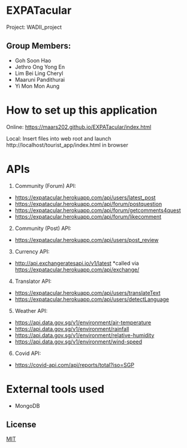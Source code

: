# EXPATacular
Project: WADII_project

## Group Members:
- Goh Soon Hao
- Jethro Ong Yong En
- Lim Bei Ling Cheryl
- Maaruni Pandithurai
- Yi Mon Mon Aung

# How to set up this application
Online:
https://maars202.github.io/EXPATacular/index.html

Local:
Insert files into web root and launch http://localhost/tourist_app/index.html in browser

# APIs 

1. Community (Forum) API:
- https://expatacular.herokuapp.com/api/users/latest_post
- https://expatacular.herokuapp.com/api/forum/postquestion
- https://expatacular.herokuapp.com/api/forum/getcomments4quest
- https://expatacular.herokuapp.com/api/forum/likecomment

2. Community (Post) API:
- https://expatacular.herokuapp.com/api/users/post_review

3. Currency API:
- http://api.exchangeratesapi.io/v1/latest 
*called via https://expatacular.herokuapp.com/api/exchange/

4. Translator API:
- https://expatacular.herokuapp.com/api/users/translateText
- https://expatacular.herokuapp.com/api/users/detectLanguage

5. Weather API: 
- https://api.data.gov.sg/v1/environment/air-temperature
- https://api.data.gov.sg/v1/environment/rainfall
- https://api.data.gov.sg/v1/environment/relative-humidity
- https://api.data.gov.sg/v1/environment/wind-speed

6. Covid API:
- https://covid-api.com/api/reports/total?iso=SGP

# External tools used
- MongoDB 


## License
[MIT](https://choosealicense.com/licenses/mit/)
